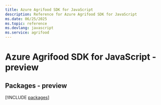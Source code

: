 ```yaml
---
title: Azure Agrifood SDK for JavaScript
description: Reference for Azure Agrifood SDK for JavaScript
ms.date: 06/25/2025
ms.topic: reference
ms.devlang: javascript
ms.service: agrifood
---
```

# Azure Agrifood SDK for JavaScript - preview
## Packages - preview
[!INCLUDE [packages](agrifood-index.md)]